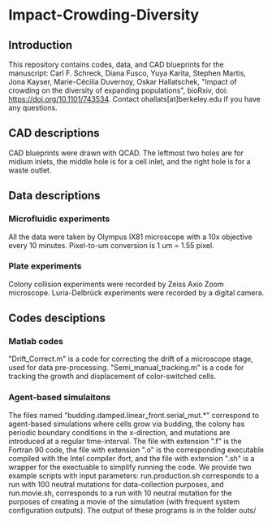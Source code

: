 # Impact-Crowding-Diversity

## Introduction
This repository contains codes, data, and CAD blueprints for the manuscript: Carl F. Schreck, Diana Fusco, Yuya Karita, Stephen Martis, Jona Kayser, Marie-Cécilia Duvernoy, Oskar Hallatschek, "Impact of crowding on the diversity of expanding populations", bioRxiv, doi: https://doi.org/10.1101/743534.
Contact ohallats[at]berkeley.edu if you have any questions.

## CAD descriptions
CAD blueprints were drawn with QCAD. The leftmost two holes are for midium inlets, the middle hole is for a cell inlet, and the right hole is for a waste outlet.

## Data descriptions
### Microfluidic experiments
All the data were taken by Olympus IX81 microscope with a 10x objective every 10 minutes. Pixel-to-um conversion is 1 um = 1.55 pixel.
### Plate experiments
Colony collision experiments were recorded by Zeiss Axio Zoom microscope. Luria-Delbrück experiments were recorded by a digital camera.
## Codes desciptions
### Matlab codes
"Drift_Correct.m" is a code for correcting the drift of a microscope stage, used for data pre-processing. "Semi_manual_tracking.m" is a code for tracking the growth and displacement of color-switched cells.
### Agent-based simulaitons
The files named "budding.damped.linear_front.serial_mut.*" correspond to agent-based simulations where cells grow via budding, the colony has periodic boundary conditions in the x-direction, and mutations are introduced at a regular time-interval. The file with extension ".f" is the Fortran 90 code, the file with extension ".o" is the corresponding executable compiled with the Intel compiler ifort, and the file with extension ".sh" is a wrapper for the exectuable to simplify running the code. We provide two example scripts with input parameters: run.production.sh corresponds to a run with 100 neutral mutations for data-collection purposes, and run.movie.sh, corresponds to a run with 10 neutral mutation for the purposes of creating a movie of the simulation (with frequent system configuration outputs). The output of these programs is in the folder outs/

